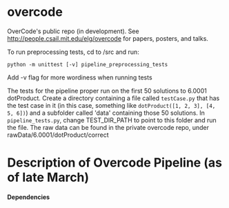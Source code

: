 # overcode
OverCode's public repo (in development). See http://people.csail.mit.edu/elg/overcode for papers, posters, and talks.

To run preprocessing tests, cd to /src and run:
```
python -m unittest [-v] pipeline_preprocessing_tests
```
Add -v flag for more wordiness when running tests

The tests for the pipeline proper run on the first 50 solutions to 6.0001 dotProduct.
Create a directory containing a file called `testCase.py` that has the test case in it
(in this case, something like `dotProduct([1, 2, 3], [4, 5, 6])`) and a subfolder
called 'data' containing those 50 solutions. In `pipeline_tests.py`, change
TEST_DIR_PATH to point to this folder and run the file. The raw data can be found
in the private overcode repo, under rawData/6.0001/dotProduct/correct

# Description of Overcode Pipeline (as of late March)
#### Dependencies
